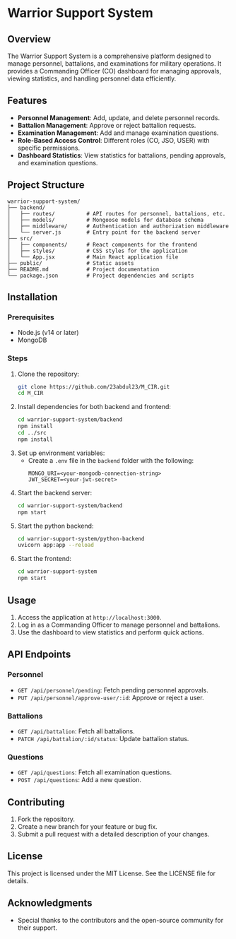 # Warrior Support System

## Overview
The Warrior Support System is a comprehensive platform designed to manage personnel, battalions, and examinations for military operations. It provides a Commanding Officer (CO) dashboard for managing approvals, viewing statistics, and handling personnel data efficiently.

## Features
- **Personnel Management**: Add, update, and delete personnel records.
- **Battalion Management**: Approve or reject battalion requests.
- **Examination Management**: Add and manage examination questions.
- **Role-Based Access Control**: Different roles (CO, JSO, USER) with specific permissions.
- **Dashboard Statistics**: View statistics for battalions, pending approvals, and examination questions.

## Project Structure
```
warrior-support-system/
├── backend/
│   ├── routes/          # API routes for personnel, battalions, etc.
│   ├── models/          # Mongoose models for database schema
│   ├── middleware/      # Authentication and authorization middleware
│   └── server.js        # Entry point for the backend server
├── src/
│   ├── components/      # React components for the frontend
│   ├── styles/          # CSS styles for the application
│   └── App.jsx          # Main React application file
├── public/              # Static assets
├── README.md            # Project documentation
└── package.json         # Project dependencies and scripts
```

## Installation

### Prerequisites
- Node.js (v14 or later)
- MongoDB

### Steps
1. Clone the repository:
   ```bash
   git clone https://github.com/23abdul23/M_CIR.git
   cd M_CIR
   ```
2. Install dependencies for both backend and frontend:
   ```bash
   cd warrior-support-system/backend
   npm install
   cd ../src
   npm install
   ```
3. Set up environment variables:
   - Create a `.env` file in the `backend` folder with the following:
     ```env
     MONGO_URI=<your-mongodb-connection-string>
     JWT_SECRET=<your-jwt-secret>
     ```
4. Start the backend server:
   ```bash
   cd warrior-support-system/backend
   npm start
   ```
5. Start the python backend:
   ```bash
   cd warrior-support-system/python-backend
   uvicorn app:app --reload
   ```
6. Start the frontend:
   ```bash
   cd warrior-support-system
   npm start
   ```

## Usage
1. Access the application at `http://localhost:3000`.
2. Log in as a Commanding Officer to manage personnel and battalions.
3. Use the dashboard to view statistics and perform quick actions.

## API Endpoints
### Personnel
- `GET /api/personnel/pending`: Fetch pending personnel approvals.
- `PUT /api/personnel/approve-user/:id`: Approve or reject a user.

### Battalions
- `GET /api/battalion`: Fetch all battalions.
- `PATCH /api/battalion/:id/status`: Update battalion status.

### Questions
- `GET /api/questions`: Fetch all examination questions.
- `POST /api/questions`: Add a new question.

## Contributing
1. Fork the repository.
2. Create a new branch for your feature or bug fix.
3. Submit a pull request with a detailed description of your changes.

## License
This project is licensed under the MIT License. See the LICENSE file for details.

## Acknowledgments
- Special thanks to the contributors and the open-source community for their support.